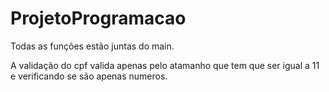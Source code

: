 # ProjetoProgramacao


Todas as funções estão juntas do main. 

A validação do cpf valida apenas pelo atamanho que tem que ser igual a 11 e verificando se são apenas numeros. 